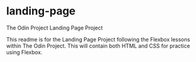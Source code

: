 # landing-page
The Odin Project Landing Page Project

This readme is for the Landing Page Project following the Flexbox lessons within The Odin Project.
This will contain both HTML and CSS for practice using Flexbox.